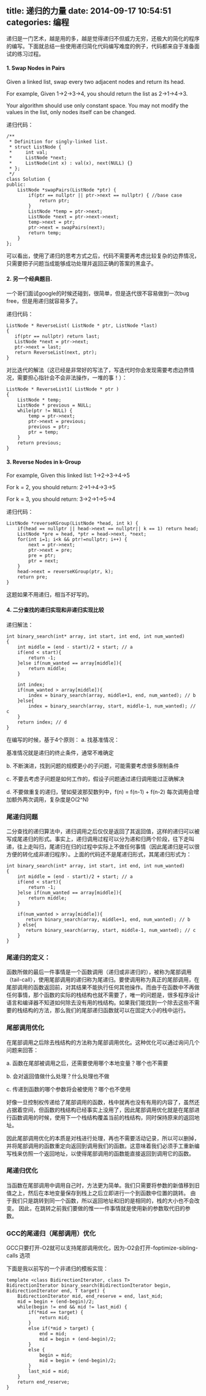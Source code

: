 title: 递归的力量
date: 2014-09-17 10:54:51
categories: 编程
---

递归是一门艺术，越是用的多，越是觉得递归不但威力无穷，还极大的简化的程序的编写。下面就总结一些使用递归简化代码编写难度的例子，代码都来自于准备面试的练习过程。

#### 1. Swap Nodes in Pairs


Given a linked list, swap every two adjacent nodes and return its head.

For example,
Given 1->2->3->4, you should return the list as 2->1->4->3.

Your algorithm should use only constant space. You may not modify the values in the list, only nodes itself can be changed.

递归代码：

```
/** 
 * Definition for singly-linked list. 
 * struct ListNode { 
 *     int val; 
 *     ListNode *next; 
 *     ListNode(int x) : val(x), next(NULL) {} 
 * }; 
 */  
class Solution {  
public:  
    ListNode *swapPairs(ListNode *ptr) {  
        if(ptr == nullptr || ptr->next == nullptr) { //base case  
            return ptr;  
        }  
        ListNode *temp = ptr->next;  
        ListNode *next = ptr->next->next;  
        temp->next = ptr;  
        ptr->next = swapPairs(next);  
        return temp;  
    }  
};  
```
可以看出，使用了递归的思考方式之后，代码不需要再考虑比较复杂的边界情况，只需要把子问题当成能够成功处理并返回正确的答案的黑盒子。

#### 2.  另一个经典题目.
一个哥们面试google的时候还碰到，很简单，但是迭代很不容易做到一次bug free，但是用递归就容易多了。

递归代码：
```
ListNode * ReverseList( ListNode * ptr, ListNode *last)  
{  
   if(ptr == nullptr) return last;  
   ListNode *next = ptr->next;  
   ptr->next = last;  
   return ReverseList(next, ptr);  
} 
```

对比迭代的解法（这已经是非常好的写法了，写迭代时你会发现需要考虑边界情况，需要担心指针会不会非法操作，一堆的事！）：
```
ListNode * ReverseList1( ListNode * ptr )  
{  
    ListNode * temp;  
    ListNode * previous = NULL;  
    while(ptr != NULL) {  
        temp = ptr->next;  
        ptr->next = previous;  
        previous = ptr;  
        ptr = temp;  
    }  
    return previous;  
}  
```

#### 3. Reverse Nodes in k-Group  
For example,
Given this linked list: 1->2->3->4->5

For k = 2, you should return: 2->1->4->3->5

For k = 3, you should return: 3->2->1->5->4

递归代码：
```
ListNode *reverseKGroup(ListNode *head, int k) {  
    if(head == nullptr || head->next == nullptr|| k == 1) return head;  
    ListNode *pre = head, *ptr = head->next, *next;  
    for(int i=1; i<k && ptr!=nullptr; i++) {  
        next = ptr->next;  
        ptr->next = pre;  
        pre = ptr;  
        ptr = next;  
    }  
    head->next = reverseKGroup(ptr, k);  
    return pre;  
}
```  
这题如果不用递归，相当不好写的。

#### 4. 二分查找的递归实现和非递归实现比较

递归解法：
```
int binary_search(int* array, int start, int end, int num_wanted)    
{    
    int middle = (end - start)/2 + start; // a    
    if(end < start){    
        return -1;    
    }else if(num_wanted == array[middle]){    
        return middle;    
    }    
    
    int index;    
    if(num_wanted > array[middle]){    
        index = binary_search(array, middle+1, end, num_wanted); // b    
    }else{    
        index = binary_search(array, start, middle-1, num_wanted); // c    
    }    
    return index; // d    
}
```
在编写的时候，基于4个原则：
a. 找基准情况：

基准情况就是递归的终止条件，通常不难确定

b. 不断演进，找到问题的规模更小的子问题，可能需要考虑很多限制条件

c. 不要去考虑子问题是如何工作的，假设子问题通过递归调用能过正确解决

d. 不要做重复的递归，譬如斐波那契数列中，f(n) = f(n-1) + f(n-2) 每次调用会增加额外两次调用，复杂度是O(2^N)

### 尾递归问题

二分查找的递归算法中，递归调用之后仅仅是返回了其返回值，这样的递归可以被写成尾递归的形式。事实上，递归调用过程可以分为递和归两个阶段，往下走叫递，往上走叫归，尾递归在归的过程中实际上不做任何事情（因此尾递归是可以很方便的转化成非递归程序）。上面的代码还不是尾递归形式，其尾递归形式为：

```
int binary_search(int* array, int start, int end, int num_wanted)    
{    
    int middle = (end - start)/2 + start; // a    
    if(end < start){    
        return -1;    
    }else if(num_wanted == array[middle]){    
        return middle;    
    }    
  
    if(num_wanted > array[middle]){    
       return binary_search(array, middle+1, end, num_wanted); // b    
    } else{    
       return binary_search(array, start, middle-1, num_wanted); // c    
    }    
}
```   

### 尾递归的定义：
函数所做的最后一件事情是一个函数调用（递归或非递归的），被称为尾部调用（tail-call），使用尾部调用的递归称为尾递归。要使调用称为真正的尾部调用，在尾部调用的函数返回前，对其结果不能执行任何其他操作。而由于在函数中不再做任何事情，那个函数的实际的栈结构也就不需要了，唯一的问题是，很多程序设计语言和编译器不知道如何除去没有用的栈结构。如果我们能找到一个除去这些不需要的栈结构的方法，那么我们的尾部递归函数就可以在固定大小的栈中运行。

### 尾部调用优化

在尾部调用之后除去栈结构的方法称为尾部调用优化。这种优化可以通过询问几个问题来回答：

a. 函数在尾部被调用之后，还需要使用哪个本地变量？哪个也不需要

b. 会对返回值做什么处理？什么处理也不做

c. 传递到函数的哪个参数将会被使用？哪个也不使用

好像一旦控制权传递给了尾部调用的函数，栈中就再也没有有用的内容了，虽然还占据着空间，但函数的栈结构已经事实上没用了，因此尾部调用优化就是在尾部进行函数调用的时候，使用下一个栈结构覆盖当前的栈结构，同时保持原来的返回地址。

因此尾部调用优化的本质是对栈进行处理，再也不需要活动记录，所以可以删掉，并将尾部调用的函数重定向返回到调用我们的函数。这意味着我们必须手工重新编写栈来仿照一个返回地址，以使得尾部调用的函数能直接返回到调用它的函数。

### 尾递归优化

当函数在尾部调用中调用自己时，方法更为简单。我们只需要将参数的新值移到旧值之上，然后在本地变量保存到栈上之后立即进行一个到函数中位置的跳转。 由于我们只是跳转到同一个函数，所以返回地址和旧的是相同的，栈的大小也不会改变。 因此，在跳转之前我们要做的惟一一件事情就是使用新的参数取代旧的参数。

### GCC的尾递归（尾部调用）优化

GCC只要打开-O2就可以支持尾部调用优化，因为-O2会打开-foptimize-sibling-calls 选项

下面是我以前写的一个非递归的模板实现：

```
template <class BidirectionIterator, class T>    
BidirectionIterator binary_search(BidirectionIterator begin, BidirectionIterator end, T target) {    
    BidirectionIterator mid, end_reserve = end, last_mid;    
    mid = begin + (end-begin)/2;    
    while(begin != end && mid != last_mid) {    
        if(*mid == target) {    
            return mid;    
        }    
        else if(*mid > target) {    
            end = mid;    
            mid = begin + (end-begin)/2;    
        }    
        else {    
            begin = mid;    
            mid = begin + (end-begin)/2;    
        }       
        last_mid = mid;    
    }    
    return end_reserve;    
}    
```
